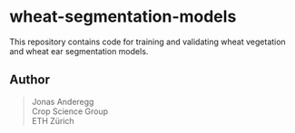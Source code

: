 # wheat-segmentation-models

This repository contains code for training and validating wheat vegetation and wheat ear segmentation models. 

## Author

> Jonas Anderegg  
> Crop Science Group  
> ETH Zürich  
